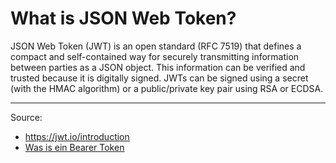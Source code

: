 # What is JSON Web Token?

JSON Web Token (JWT) is an open standard (RFC 7519) that defines a compact and self-contained way for securely transmitting information between parties as a JSON object. This information can be verified and trusted because it is digitally signed. JWTs can be signed using a secret (with the HMAC algorithm) or a public/private key pair using RSA or ECDSA.

---

Source:

- https://jwt.io/introduction
- [Was is ein Bearer Token](https://www.predic8.de/bearer-token-autorisierung-api-security.htm)